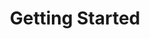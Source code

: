 ---
title: Getting Started
position_number: 1
parameters:
  - name:
    content:
content_markdown: >-
  This document describes the REST web service interface to the Teleroute
  freight exchange service. A REST API is a way to programmatically transfer
  information over the web using a predefined schema. REST was developed by the
  World Wide Web Consortium (W3C) based on a W3C standard: HTTP.


  The interface is designed to make Teleroute Freight Exchange integration
  easier for TMS/FMS developers. It provides secured access in JSON format to
  the main functions (CRUD) of the Teleroute freight exchange service.
left_code_blocks:
  - code_block:
    title:
    language:
right_code_blocks:
  - code_block:
    title:
    language:
---